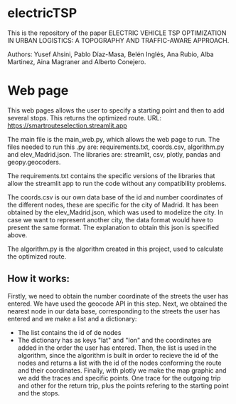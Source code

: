 # electricTSP
This is the repository of the paper ELECTRIC VEHICLE TSP OPTIMIZATION IN URBAN LOGISTICS: A TOPOGRAPHY AND TRAFFIC-AWARE APPROACH.

Authors: Yusef Ahsini, Pablo Díaz-Masa, Belén Inglés, Ana Rubio, Alba Martinez, Aina Magraner and Alberto Conejero.

# Web page
This web pages allows the user to specify a starting point and then to add several stops. This returns the optimized route.
URL: https://smartrouteselection.streamlit.app

The main file is the main_web.py, which allows the web page to run.
The files needed to run this .py are: requirements.txt, coords.csv, algorithm.py and elev_Madrid.json.
The libraries are: streamlit, csv, plotly, pandas and geopy.geocoders.

The requirements.txt contains the specific versions of the libraries that allow the streamlit app to run the code without any compatibility problems.

The coords.csv is our own data base of the id and number coordinates of the different nodes, these are specific for the city of Madrid. It has been obtained by the elev_Madrid.json, which was used to modelize the city. In case we want to represent another city, the data format would have to present the same format. The explanation to obtain this json is specified above.

The algorithm.py is the algorithm created in this project, used to calculate the optimized route.

## How it works:
Firstly, we need to obtain the number coordinate of the streets the user has entered. We have used the geocode API in this step.
Next, we obtained the nearest node in our data base, corresponding to the streets the user has entered and we make a list and a dictionary:
 - The list contains the id of de nodes
 - The dictionary has as keys "lat" and "lon" and the coordinates are added in the order the user has entered.
Then, the list is used in the algorithm, since the algorithm is built in order to recieve the id of the nodes and returns a list with the id of the nodes conforming the route and their coordinates.
Finally, with plotly we make the map graphic and we add the traces and specific points. One trace for the outgoing trip and other for the return trip, plus the points refering to the starting point and the stops.




